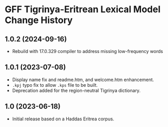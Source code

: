 GFF Tigrinya-Eritrean Lexical Model Change History
==================================================

1.0.2 (2024-09-16)
----------------
* Rebuild with 17.0.329 compiler to address missing low-frequency words

1.0.1 (2023-07-08)
------------------
* Display name fix and readme.htm, and welcome.htm enhancement.
* `.kpj` typo fix to allow `.kps` file to be built.
* Deprecation added for the region-neutral Tigrinya dictionary.

1.0 (2023-06-18)
----------------
* Initial release based on a Haddas Eritrea corpus.
